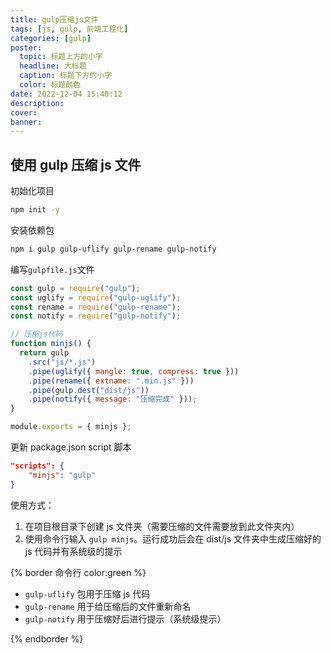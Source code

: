 ```yaml
---
title: gulp压缩js文件
tags: [js, gulp, 前端工程化]
categories: [gulp]
poster:
  topic: 标题上方的小字
  headline: 大标题
  caption: 标题下方的小字
  color: 标题颜色
date: 2022-12-04 15:40:12
description:
cover:
banner:
---
```


## 使用 gulp 压缩 js 文件

初始化项目

```bash
npm init -y
```

安装依赖包

```bash
npm i gulp gulp-uflify gulp-rename gulp-notify
```

编写`gulpfile.js`文件

```js
const gulp = require("gulp");
const uglify = require("gulp-uglify");
const rename = require("gulp-rename");
const notify = require("gulp-notify");

// 压缩js代码
function minjs() {
  return gulp
    .src("js/*.js")
    .pipe(uglify({ mangle: true, compress: true }))
    .pipe(rename({ extname: ".min.js" }))
    .pipe(gulp.dest("dist/js"))
    .pipe(notify({ message: "压缩完成" }));
}

module.exports = { minjs };
```

更新 package.json script 脚本

```json
"scripts": {
	"minjs": "gulp"
}
```

使用方式：

1. 在项目根目录下创建 js 文件夹（需要压缩的文件需要放到此文件夹内）
2. 使用命令行输入 `gulp minjs`。运行成功后会在 dist/js 文件夹中生成压缩好的 js 代码并有系统级的提示

{% border 命令行 color:green %}

- `gulp-uflify` 包用于压缩 js 代码
- `gulp-rename` 用于给压缩后的文件重新命名
- `gulp-notify` 用于压缩好后进行提示（系统级提示）

{% endborder %}
